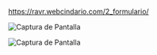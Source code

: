 https://ravr.webcindario.com/2_formulario/


![Captura de Pantalla](https://raw.githubusercontent.com/RicardoValladares/AJAX/master/2_formulario/captura.png)

![Captura de Pantalla](https://raw.githubusercontent.com/RicardoValladares/AJAX/master/2_formulario/website.png)

